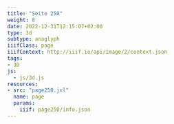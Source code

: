 ```yaml
---
title: "Seite 250"
weight: 8
date: 2022-12-31T12:15:07+02:00
type: 3d
subtype: anaglyph
iiifClass: page
iiifContext: http://iiif.io/api/image/2/context.json
tags:
- 3D
js:
  - js/3d.js
resources:
- src: "page250.jxl"
  name: page
  params:
    iiif: page250/info.json
---
```

